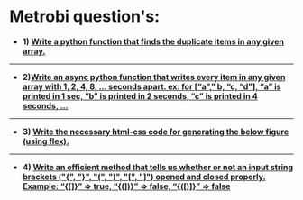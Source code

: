 # Metrobi question's:

- **1) [Write a python function that finds the duplicate items in any given array.](question_1/README.md)**
****
- **2)[Write an async python function that writes every item in any given array with 1, 2, 4, 8, ... seconds apart. ex: for [“a”,” b, “c, “d”], “a” is printed in 1 sec, “b” is printed in 2 seconds, “c” is printed in 4 seconds, ...](question_2/README.md)**
****
- **3) [Write the necessary html-css code for generating the below figure (using flex).](question_3/README.md)**
****
- **4) [Write an efficient method that tells us whether or not an input string brackets (\"\{\", \"\}\", \"\(\", \"\)\", \"\[\", \"\]\"\) opened and closed properly. Example: “\{\[\]\}” => true, “\{\(\]\)\}” => false, “\{\(\[\)\]\}” => false](question_4/README.md)**